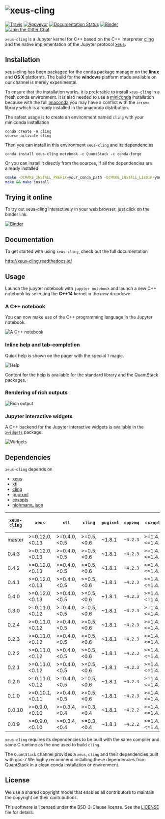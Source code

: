 # ![xeus-cling](docs/source/xeus-cling.svg)

[![Travis](https://travis-ci.org/QuantStack/xeus-cling.svg?branch=master)](https://travis-ci.org/QuantStack/xeus-cling)
[![Appveyor](https://ci.appveyor.com/api/projects/status/jh45g5pj44jqj8vw?svg=true)](https://ci.appveyor.com/project/QuantStack/xeus-cling)
[![Documentation Status](http://readthedocs.org/projects/xeus-cling/badge/?version=latest)](https://xeus-cling.readthedocs.io/en/latest/?badge=latest)
[![Binder](https://img.shields.io/badge/launch-binder-brightgreen.svg)](https://beta.mybinder.org/v2/gh/QuantStack/xeus-cling/0.4.3?filepath=notebooks/xcpp.ipynb)
[![Join the Gitter Chat](https://badges.gitter.im/Join%20Chat.svg)](https://gitter.im/QuantStack/Lobby?utm_source=badge&utm_medium=badge&utm_campaign=pr-badge&utm_content=badge)

`xeus-cling` is a Jupyter kernel for C++ based on the C++ interpreter [cling](https://github.com/root-project/cling) and
the native implementation of the Jupyter protocol [xeus](https://github.com/QuantStack/xeus).

## Installation

xeus-cling has been packaged for the conda package manager on the **linux** and **OS X** platforms. The build for the **windows** platform made available on our channel is merely experimental.

To ensure that the installation works, it is preferable to install `xeus-cling` in a fresh conda environment. It is also needed to use a [miniconda](https://conda.io/miniconda.html) installation because with the full [anaconda](https://www.anaconda.com/) you may have a conflict with the `zeromq` library which is already installed in the anaconda distribution.


The safest usage is to create an environment named `cling` with your miniconda installation

```
conda create -n cling
source activate cling
```

Then you can install in this environment `xeus-cling` and its dependencies

```
conda install xeus-cling notebook -c QuantStack -c conda-forge
```

Or you can install it directly from the sources, if all the dependencies are already installed.

```bash
cmake -DCMAKE_INSTALL_PREFIX=your_conda_path -DCMAKE_INSTALL_LIBDIR=your_conda_path/lib
make && make install
```

## Trying it online

To try out xeus-cling interactively in your web browser, just click on the binder
link:

[![Binder](binder-logo.svg)](https://mybinder.org/v2/gh/QuantStack/xeus-cling/0.4.3?filepath=notebooks/xcpp.ipynb)

## Documentation

To get started with using `xeus-cling`, check out the full documentation

http://xeus-cling.readthedocs.io/

## Usage

Launch the jupyter notebook with `jupyter notebook` and launch a new C++ notebook by selecting the **C++14** kernel in the *new* dropdown.

### A C++ notebook

You can now make use of the C++ programming language in the Jupyter notebook.

![A C++ notebook](notebook.png)

### Inline help and tab-completion

Quick help is shown on the pager with the special `?` magic.

![Help](help.png)

Content for the help is available for the standard library and the QuantStack packages.

### Rendering of rich outputs

![Rich output](rich-output.png)

### Jupyter interactive widgets

A C++ backend for the Jupyter interactive widgets is available in the [`xwidgets`](https://github.com/QuantStack/xwidgets/) package.

![Widgets](widgets.gif)

## Dependencies

``xeus-cling`` depends on

 - [xeus](https://github.com/QuantStack/xeus)
 - [xtl](https://github.com/QuantStack/xtl)
 - [cling](https://github.com/root-project/cling)
 - [pugixml](https://github.com/zeux/pugixml)
 - [cxxopts](https://github.com/jarro2783/cxxopts)
 - [nlohmann_json](https://github.com/nlohmann/json)


| `xeus-cling` |   `xeus`        |      `xtl`      |     `cling`   |   `pugixml`   | `cppzmq` | `cxxopts`       | `nlohmann_json` | `dirent` (windows only) |
|--------------|-----------------|-----------------|---------------|---------------|----------|-----------------|-----------------|-------------------------|
|  master      |  >=0.12.0,<0.13 |  >=0.4.0,<0.5   | >=0.5,<0.6    | ~1.8.1        | `~4.2.3` | >=1.4.1,<=1.4.4 | >=3.1.0,<4.0    | >=2.3.2,<3              |
|  0.4.3       |  >=0.12.0,<0.13 |  >=0.4.0,<0.5   | >=0.5,<0.6    | ~1.8.1        | `~4.2.3` | >=1.4.1,<=1.4.4 | >=3.1.0,<4.0    | >=2.3.2,<3              |
|  0.4.2       |  >=0.12.0,<0.13 |  >=0.4.0,<0.5   | >=0.5,<0.6    | ~1.8.1        | `~4.2.3` | >=1.4.1,<=1.4.4 | >=3.1.0,<4.0    | >=2.3.2,<3              |
|  0.4.1       |  >=0.12.0,<0.13 |  >=0.4.0,<0.5   | >=0.5,<0.6    | ~1.8.1        | `~4.2.3` | >=1.4.1,<=1.4.4 | >=3.1.0,<4.0    | >=2.3.2,<3              |
|  0.4.0       |  >=0.12.0,<0.13 |  >=0.4.0,<0.5   | >=0.5,<0.6    | ~1.8.1        | `~4.2.3` | >=1.4.1,<=1.4.4 | >=3.1.0,<4.0    | >=2.3.2,<3              |
|  0.3.0       |  >=0.11.0,<0.12 |  >=0.4.0,<0.5   | >=0.5,<0.6    | ~1.8.1        | `~4.2.3` | >=1.4.1,<=1.4.4 | >=3.1.0,<4.0    | >=2.3.2,<3              |
|  0.2.4       |  >=0.11.0,<0.12 |  >=0.4.0,<0.5   | >=0.5,<0.6    | ~1.8.1        | `~4.2.3` | >=1.4.1,<=1.4.4 | >=3.1.0,<4.0    |                         |
|  0.2.3       |  >=0.11.0,<0.12 |  >=0.4.0,<0.5   | >=0.5,<0.6    | ~1.8.1        | `~4.2.3` | >=1.4.1,<=1.4.4 | >=3.1.0,<4.0    |                         |
|  0.2.2       |  >=0.11.0,<0.12 |  >=0.4.0,<0.5   | >=0.5,<0.6    | ~1.8.1        | `~4.2.3` | >=1.4.1,<=1.4.4 | >=3.1.0,<4.0    |                         |
|  0.2.1       |  >=0.11.0,<0.12 |  >=0.4.0,<0.5   | >=0.5,<0.6    | ~1.8.1        | `~4.2.3` | >=1.4.1,<=1.4.4 | >=3.1.0,<4.0    |                         |
|  0.2.0       |  >=0.11.0,<0.12 |  >=0.4.0,<0.5   | >=0.5,<0.6    | ~1.8.1        | `~4.2.3` | >=1.4.1,<=1.4.4 | >=3.1.0,<4.0    |                         |
|  0.1.0       |  >=0.10.1,<0.11 |  >=0.4.0,<0.5   | >=0.5,<0.6    | ~1.8.1        | `~4.2.3` | >=1.4.1,<=1.4.4 |                 |                         |
|  0.0.10      |  >=0.9.0,<0.10  |  >=0.3.4,<0.4   | >=0.3,<0.4    | ~1.8.1        | `~4.2.2` | >=1.4.1,<=1.4.4 |                 |                         |
|  0.0.9       |  >=0.9.0,<0.10  |  >=0.3.4,<0.4   | >=0.3,<0.4    | ~1.8.1        | `~4.2.2` | >=1.4.1,<=1.4.4 |                 |                         |

`xeus-cling` requires its dependencies to be built with the same compiler and same C runtime as the one used to build `cling`.

The `QuantStack` channel provides a `xeus`, `cling` and their dependencies built with gcc-7 We highly recommend installing
these dependencies from QuantStack in a clean conda installation or environment.

## License

We use a shared copyright model that enables all contributors to maintain the
copyright on their contributions.

This software is licensed under the BSD-3-Clause license. See the [LICENSE](LICENSE) file for details.
